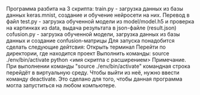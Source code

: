  Программа разбита на 3 скрипта:
 	train.py - загрузка данных из базы данных keras.mnist, создание и обучение нейросети на них. Перевод в файл
 	test.py - загрузка обученной модели из model/model.h5 и проверка на картинках из data, выдача результата в json-файле (result.json)
 	cofusion.py - загрузка обученной модели, загрузка данных из базы данных и создание confusion-матрицы
Для запуска понадобится сделать следующие дейтсвия:
	Открыть терминал
	Перейти по директории, где находится проект
	Выполнить команды:
		source ./env/bin/activate
		python <имя скритпа с расширением>
Примечание. При выполнении команды "source ./env/bin/activate" командная строка перейдёт в виртуальную среду. Чтобы выйти из неё, нужно ввести команду deactivate.
Это сделано для того, чтобы данная программа могла запуститься на любом компьютере.
	